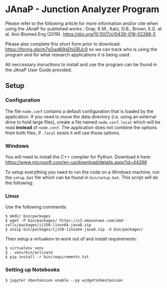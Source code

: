 
# JAnaP - Junction Analyzer Program

Please refer to the following article for more information and/or cite when using the JAnaP for published works : Gray, K.M., Katz, D.B., Brown, E.G. et al. Ann Biomed Eng (2019). https://doi.org/10.1007/s10439-019-02266-5

Please also complete this short form prior to download: https://forms.gle/m7sGwd69sEhiGRJc9 so we can track who is using the program and for what research applications it is being used. 

All neccessary insructions to install and use the program can be found in the JAnaP User Guide provided.






## Setup

### Configuration

The file `node.conf` contains a default configuration that is loaded by the application. If you need to move the data directory (i.e. using an external drive to hold large files), create a file named `node.conf.local` which will be read **instead** of `node.conf`. The application does not combine the options from both files, if `.local` exists it will use those options. 

### Windows 

You will need to install the C++ compiler for Python. Download it here: https://www.microsoft.com/en-us/download/details.aspx?id=44266

To setup everything you need to run the code on a Windows machine, run the `setup.bat` file which can be found in `bin/setup.bat`. This script will do the following: 

### Linux

Use the following commands:

```
$ mkdir bin/packages
$ wget -P bin/packages/ https://s3.amazonaws.com/umd-cells/packages/ij150-linux64-java8.zip
$ unzip bin/packages/ij150-linux64-java8.zip -d bin/packages/
```

Then setup a virtualenv to work out of and install requirements: 

```
$ virtualenv venv
$ . venv/bin/activate
$ pip install -r bin/requirements.txt
```

### Setting up Notebooks

```
$ jupyter nbextension enable --py widgetsnbextension
```
